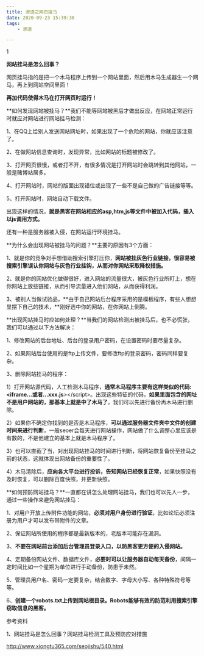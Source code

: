 ```yaml
---
title: 渗透之网页挂马
date: 2020-09-23 15:39:30
tags:
	- 渗透

---
```


1

**网站挂马是怎么回事？**

网页挂马指的是把一个木马程序上传到一个网站里面，然后用木马生成器生一个网马，再上到网站空间里面！

**再加代码使得木马在打开网页时运行！**

**如何发现网站被挂马？**我们不能等网站被黑后才做出反应，在网站正常运行时就应对网站进行网站挂马检测：

1、在QQ上给别人发送网站网址时，如果出现了一个危险的网站，你就应该注意了。

2、在做网站信息查询时，发现异常，比如网站的标题被修改了。

3、打开网页很慢，或者打不开，有很多情况是打开网站时会跳转到其他网站，一般是赌博站居多。

4、打开网站时，网站的版面出现错位或出现了一些不是自己做的广告链接等等。

5、打开网站时，网站自动下载文件。



出现这样的情况，**就是黑客在网站相应的asp,htm,js等文件中被加入代码，插入以js调用方式。**

还有一种是服务器被入侵，在网站运行环境挂马。



**为什么会出现网站被挂马的问题？**主要的原因有3个方面：

1、就是你的竞争对手想借助搜索引擎打压你，**网站被挂灰色行业链接，很容易被搜索引擎误认你网站与灰色行业挂钩，从而对你网站采取降权措施。**

2、就是你的网站优化做得很好，进入网站的流量很大，被灰色行业所盯上，想在你网站上放些链接，从而引导流量进入他们网站，从而获得利润。

3、被别人当做试验品，**由于自己网站后台程序采用的是模板程序，有些人想想显摆下自己的技术，**刚好选中你的网站，在你网站上倒腾。



**出现网站挂马时应如何处理？**当我们的网站检测出被挂马后，也不必慌张，我们可以通过以下方法解决：

1、修改网站的后台地址、后台的登录用户密码，在设置密码时要尽量复杂。

2、如果网站后台使用的是ftp上传文件，要修改ftp的登录密码，密码同样要复杂。

3、删除网站挂马的程序：

1）打开网站源代码，人工检测木马程序，**通常木马程序主要有这样类似的代码:&lt;iframe…或者…xxx.js**&gt;&lt;/script&gt;。出现这些特征的代码，**如果里面包含的网址不是用户网站的，那基本上就是中了木马了**，我们可以先进行备份再木马进行删除。

2）如果你不确定你找到的是否是木马程序，**可以通过服务器文件夹中文件的创建时间来进行判断**，一般seoer会每天进行网站操作，网站做了什么调整心里应该是有数的，不是他建立的基本上就是木马程序了。

3）也可以直截了当，对出现网站挂马的时间进行判断，将网站恢复备份至挂马之前的状态，这就体现出网站备份的重要性了。

4）木马清除后，**应向各大平台进行投诉，告知网站已经恢复正常**，如果快照没有及时恢复，可以删除百度快照，并更新快照。



**如何预防网站挂马？**一直都在讲怎么处理网站挂马，我们也可以先人一步，通过一些操作来避免网站挂马：

1、对用户开放上传附件功能的网站，**必须对用户身份进行验证**，比如论坛必须注册为用户才可以发布带附件的文章。

2、保证网站所使用的程序都是最新版本的，老版本可能存在漏洞。

3、**不要在网站前台添加后台管理员登录入口，以防黑客更方便的入侵网站。**

4、定期备份网站文件、数据库文件，**必要时可以让服务器自动每天备份**，间隔一定时间比如一个星期为单位进行手动备份，防患于未然。

5、管理员用户名、密码一定要复杂，结合数字、字母大小写、各种特殊符号等等。

6、**创建一个robots.txt上传到网站根目录。Robots能够有效的防范利用搜索引擎窃取信息的黑客。**



参考资料

1、网站挂马是怎么回事？网站挂马检测工具及预防应对措施

http://www.xiongtu365.com/seojishu/540.html